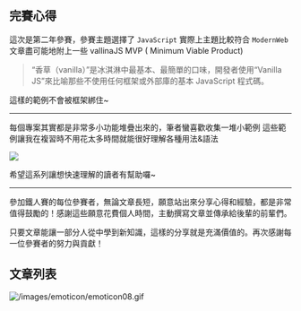 ## 完賽心得

這次是第二年參賽，參賽主題選擇了 `JavaScript` 實際上主題比較符合 `ModernWeb`
文章盡可能地附上一些 vallinaJS MVP ( Minimum Viable Product)

> “香草（vanilla）”是冰淇淋中最基本、最簡單的口味，開發者使用“Vanilla JS”來比喻那些不使用任何框架或外部庫的基本 JavaScript 程式碼。

這樣的範例不會被框架綁住~

---

每個專案其實都是非常多小功能堆疊出來的，筆者蠻喜歡收集一堆小範例
這些範例讓我在複習時不用花太多時間就能很好理解各種用法&語法

![](https://drive.google.com/thumbnail?id=13DVZ3IwAiitVkqkvgQTHtjvbT8dMqpAo&sz=w1366)

希望這系列讓想快速理解的讀者有幫助囉~

---

參加鐵人賽的每位參賽者，無論文章長短，願意站出來分享心得和經驗，都是非常值得鼓勵的！感謝這些願意花費個人時間，主動撰寫文章並傳承給後輩的前輩們。

只要文章能讓一部分人從中學到新知識，這樣的分享就是充滿價值的。再次感謝每一位參賽者的努力與貢獻！

## 文章列表

![/images/emoticon/emoticon08.gif](/images/emoticon/emoticon08.gif)
